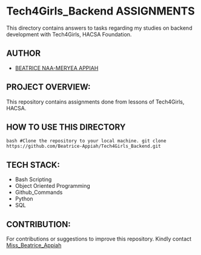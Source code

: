# Tech4Girls_Backend ASSIGNMENTS
This directory contains answers to tasks regarding my studies on backend development with Tech4Girls, HACSA Foundation.

## AUTHOR
* [BEATRICE NAA-MERYEA APPIAH](https://www.linkedin.com/in/beatrice-naa-meryea-appiah-468a5431b?trk=contact-inf)

## PROJECT OVERVIEW:
This repository contains assignments done from lessons of Tech4Girls, HACSA.

## HOW TO USE THIS DIRECTORY
``bash
  #Clone the repository to your local machine.
  git clone https://github.com/Beatrice-Appiah/Tech4Girls_Backend.git
``

## TECH STACK:
* Bash Scripting
* Object Oriented Programming
* Github_Commands
* Python
* SQL

## CONTRIBUTION:
For contributions or suggestions to improve this repository. Kindly contact [Miss_Beatrice_Appiah](https://wa.me/qr/Y3G6KHYEQY5SK1)
